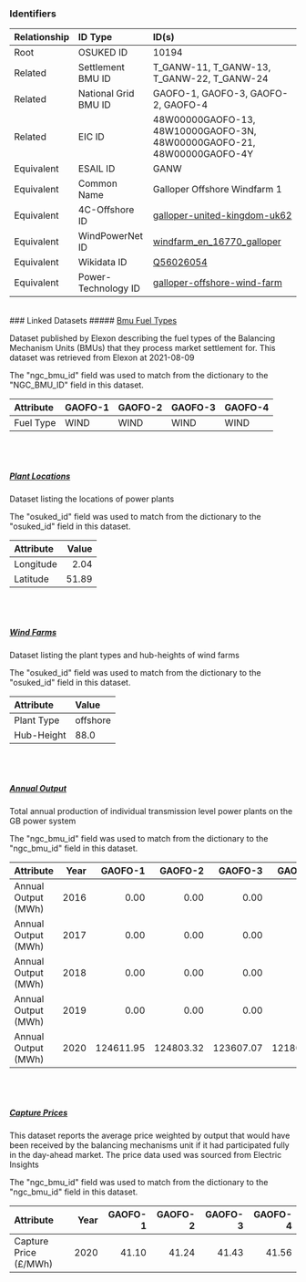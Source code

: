 ### Identifiers

| Relationship   | ID Type              | ID(s)                                                                                                                 |
|:---------------|:---------------------|:----------------------------------------------------------------------------------------------------------------------|
| Root           | OSUKED ID            | 10194                                                                                                                 |
| Related        | Settlement BMU ID    | T_GANW-11, T_GANW-13, T_GANW-22, T_GANW-24                                                                            |
| Related        | National Grid BMU ID | GAOFO-1, GAOFO-3, GAOFO-2, GAOFO-4                                                                                    |
| Related        | EIC ID               | 48W00000GAOFO-13, 48W10000GAOFO-3N, 48W00000GAOFO-21, 48W00000GAOFO-4Y                                                |
| Equivalent     | ESAIL ID             | GANW                                                                                                                  |
| Equivalent     | Common Name          | Galloper Offshore Windfarm 1                                                                                          |
| Equivalent     | 4C-Offshore ID       | [galloper-united-kingdom-uk62](https://www.4coffshore.com/windfarms/united-kingdom/galloper-united-kingdom-uk62.html) |
| Equivalent     | WindPowerNet ID      | [windfarm_en_16770_galloper](https://www.thewindpower.net/windfarm_en_16770_galloper.php)                             |
| Equivalent     | Wikidata ID          | [Q56026054](https://www.wikidata.org/wiki/Q56026054)                                                                  |
| Equivalent     | Power-Technology ID  | [galloper-offshore-wind-farm](https://www.power-technology.com/projects/galloper-offshore-wind-farm)                  |

<br>
### Linked Datasets
##### <a href="https://raw.githubusercontent.com/OSUKED/Dictionary-Datasets/main/datasets/bmu-fuel-types/datapackage.json">Bmu Fuel Types</a>

Dataset published by Elexon describing the fuel types of the Balancing Mechanism Units (BMUs) that they process market settlement for. This dataset was retrieved from Elexon at 2021-08-09

The "ngc_bmu_id" field was used to match from the dictionary to the "NGC_BMU_ID" field in this dataset.

| Attribute   | GAOFO-1   | GAOFO-2   | GAOFO-3   | GAOFO-4   |
|:------------|:----------|:----------|:----------|:----------|
| Fuel Type   | WIND      | WIND      | WIND      | WIND      |

<br><br>
##### <a href="https://raw.githubusercontent.com/OSUKED/Dictionary-Datasets/main/datasets/plant-locations/datapackage.json">Plant Locations</a>

Dataset listing the locations of power plants

The "osuked_id" field was used to match from the dictionary to the "osuked_id" field in this dataset.

| Attribute   |   Value |
|:------------|--------:|
| Longitude   |    2.04 |
| Latitude    |   51.89 |

<br><br>
##### <a href="https://raw.githubusercontent.com/OSUKED/Dictionary-Datasets/main/datasets/wind-farms/datapackage.json">Wind Farms</a>

Dataset listing the plant types and hub-heights of wind farms

The "osuked_id" field was used to match from the dictionary to the "osuked_id" field in this dataset.

| Attribute   | Value    |
|:------------|:---------|
| Plant Type  | offshore |
| Hub-Height  | 88.0     |

<br><br>
##### <a href="https://raw.githubusercontent.com/OSUKED/Dictionary-Datasets/main/datasets/annual-output/datapackage.json">Annual Output</a>

Total annual production of individual transmission level power plants on the GB power system

The "ngc_bmu_id" field was used to match from the dictionary to the "ngc_bmu_id" field in this dataset.

| Attribute           |   Year |   GAOFO-1 |   GAOFO-2 |   GAOFO-3 |   GAOFO-4 |
|:--------------------|-------:|----------:|----------:|----------:|----------:|
| Annual Output (MWh) |   2016 |      0.00 |      0.00 |      0.00 |      0.00 |
| Annual Output (MWh) |   2017 |      0.00 |      0.00 |      0.00 |      0.00 |
| Annual Output (MWh) |   2018 |      0.00 |      0.00 |      0.00 |      0.00 |
| Annual Output (MWh) |   2019 |      0.00 |      0.00 |      0.00 |      0.00 |
| Annual Output (MWh) |   2020 | 124611.95 | 124803.32 | 123607.07 | 121803.71 |

<br><br>
##### <a href="https://raw.githubusercontent.com/OSUKED/Dictionary-Datasets/main/datasets/capture-prices/datapackage.json">Capture Prices</a>

This dataset reports the average price weighted by output that would have been received by the balancing mechanisms unit if it had participated fully in the day-ahead market. The price data used was sourced from Electric Insights

The "ngc_bmu_id" field was used to match from the dictionary to the "ngc_bmu_id" field in this dataset.

| Attribute             |   Year |   GAOFO-1 |   GAOFO-2 |   GAOFO-3 |   GAOFO-4 |
|:----------------------|-------:|----------:|----------:|----------:|----------:|
| Capture Price (£/MWh) |   2020 |     41.10 |     41.24 |     41.43 |     41.56 |

